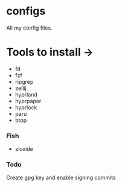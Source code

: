 # configs
All my config files.

# Tools to install ->
* fd
* fzf
* ripgrep
* zellij 
* hyprland
* hyprpaper 
* hyprlock
* paru
* btop

### Fish
* zioxide

### Todo 
Create gpg key and enable signing commits
